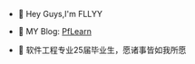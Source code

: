 - 👋 Hey Guys,I'm FLLYY

- 👀 MY Blog: [PfLearn](http://112.124.38.161:8000/)

- 🌱 软件工程专业25届毕业生，愿诸事皆如我所愿

  

<!---
FLLYY/FLLYY is a ✨ special ✨ repository because its `README.md` (this file) appears on your GitHub profile.
You can click the Preview link to take a look at your changes.
--->
